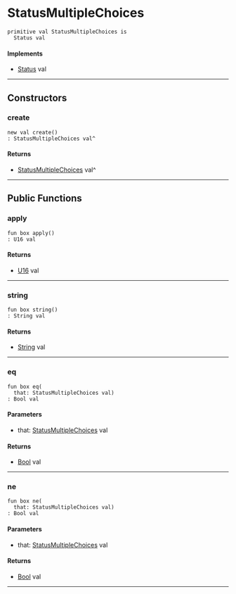 # StatusMultipleChoices

```pony
primitive val StatusMultipleChoices is
  Status val
```

#### Implements

* [Status](net-http-Status) val

---

## Constructors

### create

```pony
new val create()
: StatusMultipleChoices val^
```

#### Returns

* [StatusMultipleChoices](net-http-StatusMultipleChoices) val^

---

## Public Functions

### apply

```pony
fun box apply()
: U16 val
```

#### Returns

* [U16](builtin-U16) val

---

### string

```pony
fun box string()
: String val
```

#### Returns

* [String](builtin-String) val

---

### eq

```pony
fun box eq(
  that: StatusMultipleChoices val)
: Bool val
```
#### Parameters

*   that: [StatusMultipleChoices](net-http-StatusMultipleChoices) val

#### Returns

* [Bool](builtin-Bool) val

---

### ne

```pony
fun box ne(
  that: StatusMultipleChoices val)
: Bool val
```
#### Parameters

*   that: [StatusMultipleChoices](net-http-StatusMultipleChoices) val

#### Returns

* [Bool](builtin-Bool) val

---

